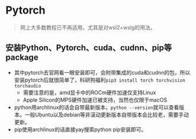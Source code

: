 # Pytorch
> 网上大多数教程已不再适用，尤其是对wsl2+wslg的用法。
## 安装Python、Pytorch、cuda、cudnn、pip等package
* 其中pytorch去官网看一眼安装即可，会附带集成的cuda和cudnn的包，所以安装pytorch后就很简单了，科研狗福利`pip3 install torch torchvision torchaudio`
	* 需要注意的是，amd显卡中的ROCm硬件加速仅支持Linux
	* Apple Silicon的MPS硬件加速已被支持，当然也仅限于macOS
* python用archlinux的话会自带最新版本，`python --version`就可以查看版本。一般Ubuntu以及debian等非滚动更新版本自带版本会比较老，需要手动更新。
* pip使用archlinux的话直接yay搜索python pip安装即可。
